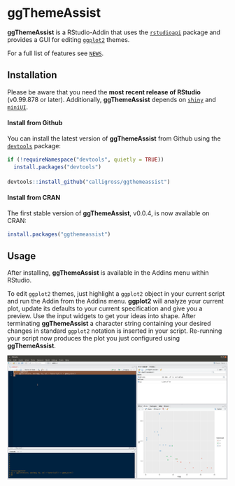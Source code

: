 ggThemeAssist
==============

**ggThemeAssist** is a RStudio-Addin that uses the [`rstudioapi`](https://github.com/rstudio/rstudioapi) package and provides a GUI for editing [`ggplot2`](https://github.com/hadley/ggplot2) themes. 

For a full list of features see [`NEWS`](./NEWS.md).


Installation
------------

Please be aware that you need the **most recent release of RStudio** (v0.99.878 or later). Additionally, **ggThemeAssist** depends on [`shiny`](https://github.com/rstudio/shiny) and [`miniUI`](https://github.com/rstudio/miniUI).

#### Install from Github
You can install the latest version of **ggThemeAssist** from Github using the [`devtools`](https://github.com/hadley/devtools) package:
```r
if (!requireNamespace("devtools", quietly = TRUE))
  install.packages("devtools")

devtools::install_github("calligross/ggthemeassist")
```

#### Install from CRAN

The first stable version of **ggThemeAssist**, v0.0.4, is now available on CRAN:
```r
install.packages("ggthemeassist")
```

Usage
------------
After installing, **ggThemeAssist** is available in the Addins menu within RStudio. 

To edit `ggplot2` themes, just highlight a `ggplot2` object in your current script and run the Addin from the Addins menu. **ggplot2** will analyze your current plot, update its defaults to your current specification and give you a preview. Use the input widgets to get your ideas into shape. After terminating **ggThemeAssist** a character string containing your desired changes in standard `ggplot2` notation is inserted in your script. Re-running your script now produces the plot you just configured using **ggThemeAssist**.

![Screenshot](examples/usage3.gif)

